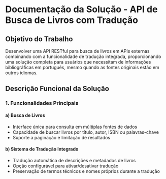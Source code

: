 

# Documentação da Solução - API de Busca de Livros com Tradução

## Objetivo do Trabalho
Desenvolver uma API RESTful para busca de livros em APIs externas combinando com a funcionalidade de tradução integrada, proporcionando uma solução completa para usuários que necessitam de informações bibliográficas em português, mesmo quando as fontes originais estão em outros idiomas.

## Descrição Funcional da Solução

### 1. Funcionalidades Principais

#### a) Busca de Livros
*   Interface única para consulta em múltiplas fontes de dados
*   Capacidade de buscar livros por título, autor, ISBN ou palavras-chave
*   Suporte a paginação e limitação de resultados

#### b) Sistema de Tradução Integrado
*   Tradução automática de descrições e metadados de livros
*   Opção configurável para ativar/desativar tradução
*   Preservação de termos técnicos e nomes próprios durante a tradução
